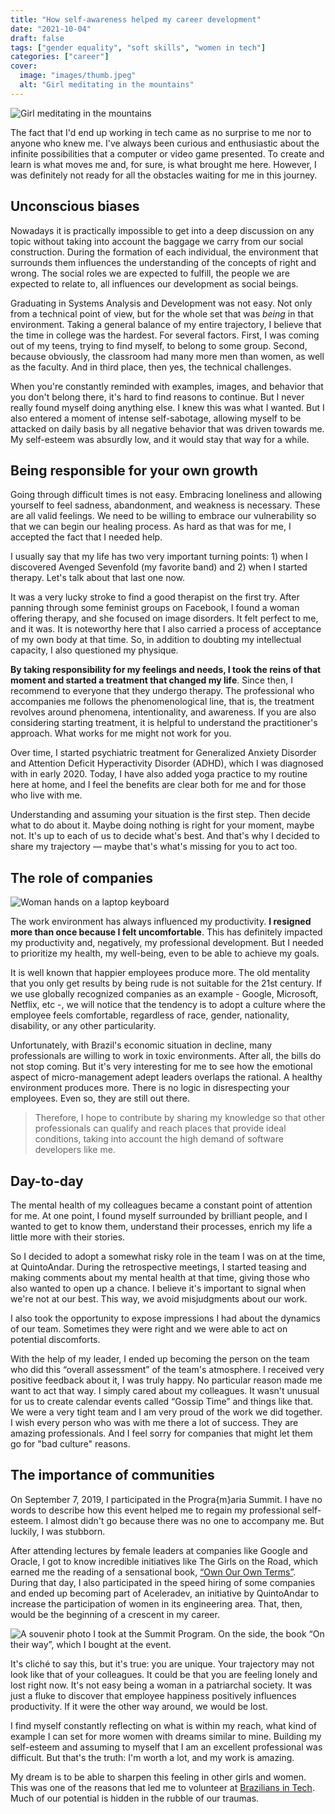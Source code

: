 ```yaml
---
title: "How self-awareness helped my career development"
date: "2021-10-04"
draft: false
tags: ["gender equality", "soft skills", "women in tech"]
categories: ["career"]
cover:
  image: "images/thumb.jpeg"
  alt: "Girl meditating in the mountains"
---
```

![Girl meditating in the mountains](images/thumb.jpeg)

The fact that I'd end up working in tech came as no surprise to me nor to anyone who knew me. I've always been curious and enthusiastic about the infinite possibilities that a computer or video game presented. To create and learn is what moves me and, for sure, is what brought me here. However, I was definitely not ready for all the obstacles waiting for me in this journey.

## Unconscious biases

Nowadays it is practically impossible to get into a deep discussion on any topic without taking into account the baggage we carry from our social construction. During the formation of each individual, the environment that surrounds them influences the understanding of the concepts of right and wrong. The social roles we are expected to fulfill, the people we are expected to relate to, all influences our development as social beings.

Graduating in Systems Analysis and Development was not easy. Not only from a technical point of view, but for the whole set that was _being_ in that environment. Taking a general balance of my entire trajectory, I believe that the time in college was the hardest. For several factors. First, I was coming out of my teens, trying to find myself, to belong to some group. Second, because obviously, the classroom had many more men than women, as well as the faculty. And in third place, then yes, the technical challenges.

When you're constantly reminded with examples, images, and behavior that you don't belong there, it's hard to find reasons to continue. But I never really found myself doing anything else. I knew this was what I wanted. But I also entered a moment of intense self-sabotage, allowing myself to be attacked on daily basis by all negative behavior that was driven towards me. My self-esteem was absurdly low, and it would stay that way for a while.

## Being responsible for your own growth

Going through difficult times is not easy. Embracing loneliness and allowing yourself to feel sadness, abandonment, and weakness is necessary. These are all valid feelings. We need to be willing to embrace our vulnerability so that we can begin our healing process. As hard as that was for me, I accepted the fact that I needed help.

I usually say that my life has two very important turning points: 1) when I discovered Avenged Sevenfold (my favorite band) and 2) when I started therapy. Let's talk about that last one now.

It was a very lucky stroke to find a good therapist on the first try. After panning through some feminist groups on Facebook, I found a woman offering therapy, and she focused on image disorders. It felt perfect to me, and it was. It is noteworthy here that I also carried a process of acceptance of my own body at that time. So, in addition to doubting my intellectual capacity, I also questioned my physique.

**By taking responsibility for my feelings and needs, I took the reins of that moment and started a treatment that changed my life**. Since then, I recommend to everyone that they undergo therapy. The professional who accompanies me follows the phenomenological line, that is, the treatment revolves around phenomena, intentionality, and awareness. If you are also considering starting treatment, it is helpful to understand the practitioner's approach. What works for me might not work for you.

Over time, I started psychiatric treatment for Generalized Anxiety Disorder and Attention Deficit Hyperactivity Disorder (ADHD), which I was diagnosed with in early 2020. Today, I have also added yoga practice to my routine here at home, and I feel the benefits are clear both for me and for those who live with me.

Understanding and assuming your situation is the first step. Then decide what to do about it. Maybe doing nothing is right for your moment, maybe not. It's up to each of us to decide what's best. And that's why I decided to share my trajectory — maybe that's what's missing for you to act too.

## The role of companies

![Woman hands on a laptop keyboard](images/img1.jpeg)

The work environment has always influenced my productivity. **I resigned more than once because I felt uncomfortable**. This has definitely impacted my productivity and, negatively, my professional development. But I needed to prioritize my health, my well-being, even to be able to achieve my goals.

It is well known that happier employees produce more. The old mentality that you only get results by being rude is not suitable for the 21st century. If we use globally recognized companies as an example - Google, Microsoft, Netflix, etc -, we will notice that the tendency is to adopt a culture where the employee feels comfortable, regardless of race, gender, nationality, disability, or any other particularity.

Unfortunately, with Brazil's economic situation in decline, many professionals are willing to work in toxic environments. After all, the bills do not stop coming. But it's very interesting for me to see how the emotional aspect of micro-management adept leaders overlaps the rational. A healthy environment produces more. There is no logic in disrespecting your employees. Even so, they are still out there.

> Therefore, I hope to contribute by sharing my knowledge so that other professionals can qualify and reach places that provide ideal conditions, taking into account the high demand of software developers like me.

## Day-to-day

The mental health of my colleagues became a constant point of attention for me. At one point, I found myself surrounded by brilliant people, and I wanted to get to know them, understand their processes, enrich my life a little more with their stories.

So I decided to adopt a somewhat risky role in the team I was on at the time, at QuintoAndar. During the retrospective meetings, I started teasing and making comments about my mental health at that time, giving those who also wanted to open up a chance. I believe it's important to signal when we're not at our best. This way, we avoid misjudgments about our work.

I also took the opportunity to expose impressions I had about the dynamics of our team. Sometimes they were right and we were able to act on potential discomforts.

With the help of my leader, I ended up becoming the person on the team who did this “overall assessment” of the team's atmosphere. I received very positive feedback about it, I was truly happy. No particular reason made me want to act that way. I simply cared about my colleagues. It wasn't unusual for us to create calendar events called “Gossip Time” and things like that. We were a very tight team and I am very proud of the work we did together. I wish every person who was with me there a lot of success. They are amazing professionals. And I feel sorry for companies that might let them go for "bad culture" reasons.

## The importance of communities

On September 7, 2019, I participated in the Progra{m}aria Summit. I have no words to describe how this event helped me to regain my professional self-esteem. I almost didn't go because there was no one to accompany me. But luckily, I was stubborn.

After attending lectures by female leaders at companies like Google and Oracle, I got to know incredible initiatives like The Girls on the Road, which earned me the reading of a sensational book, [“Own Our Own Terms”](https://www.amazon.com/Our-Own-Terms-Stories-entrepreneurs-ebook/dp/B07P5PNCDK/ref=sr_1_2?keywords=taciana+mello&qid=1551985321&s=gateway&sr=8-2-spell). During that day, I also participated in the speed hiring of some companies and ended up becoming part of Aceleradev, an initiative by QuintoAndar to increase the participation of women in its engineering area. That, then, would be the beginning of a crescent in my career.

![A souvenir photo I took at the Summit Program. On the side, the book “On their way”, which I bought at the event.](images/img2.jpeg)

It's cliché to say this, but it's true: you are unique. Your trajectory may not look like that of your colleagues. It could be that you are feeling lonely and lost right now. It's not easy being a woman in a patriarchal society. It was just a fluke to discover that employee happiness positively influences productivity. If it were the other way around, we would be lost.

I find myself constantly reflecting on what is within my reach, what kind of example I can set for more women with dreams similar to mine. Building my self-esteem and assuming to myself that I am an excellent professional was difficult. But that's the truth: I'm worth a lot, and my work is amazing.

My dream is to be able to sharpen this feeling in other girls and women. This was one of the reasons that led me to volunteer at [Brazilians in Tech](https://braziliansintech.com/). Much of our potential is hidden in the rubble of our traumas.
